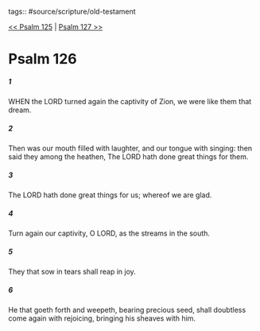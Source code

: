 tags:: #source/scripture/old-testament

[<< Psalm 125](/old-testament/19_Psalms/Psalm_125.md) | [Psalm 127 >>](/old-testament/19_Psalms/Psalm_127.md)

# Psalm 126

##### 1

WHEN the LORD turned again the captivity of Zion, we were like them that dream.

##### 2

Then was our mouth filled with laughter, and our tongue with singing: then said they among the heathen, The LORD hath done great things for them.

##### 3

The LORD hath done great things for us; whereof we are glad.

##### 4

Turn again our captivity, O LORD, as the streams in the south.

##### 5

They that sow in tears shall reap in joy.

##### 6

He that goeth forth and weepeth, bearing precious seed, shall doubtless come again with rejoicing, bringing his sheaves with him.
